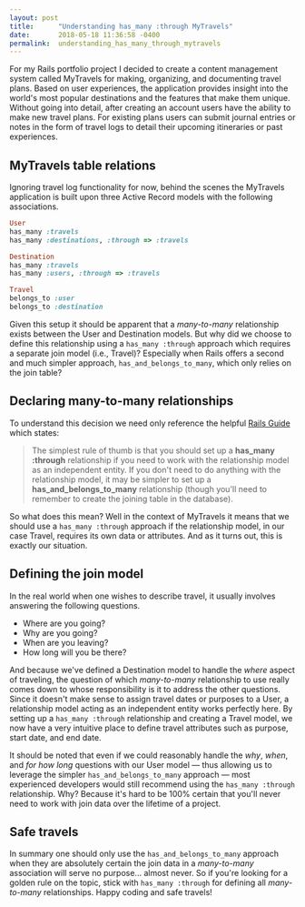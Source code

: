 ```yaml
---
layout: post
title:      "Understanding has_many :through MyTravels"
date:       2018-05-18 11:36:58 -0400
permalink:  understanding_has_many_through_mytravels
---
```


For my Rails portfolio project I decided to create a content management system called MyTravels for making, organizing, and documenting travel plans.  Based on user experiences, the application provides insight into the world's most popular destinations and the features that make them unique.  Without going into detail, after creating an account users have the ability to make new travel plans.  For existing plans users can submit journal entries or notes in the form of travel logs to detail their upcoming itineraries or past experiences.

## MyTravels table relations
Ignoring travel log functionality for now, behind the scenes the MyTravels application is built upon three Active Record models with the following  associations.

```ruby
User
has_many :travels
has_many :destinations, :through => :travels
```

```ruby
Destination
has_many :travels
has_many :users, :through => :travels
```

```ruby
Travel
belongs_to :user
belongs_to :destination
```

Given this setup it should be apparent that a *many-to-many* relationship exists between the User and Destination models.  But why did we choose to define this relationship using a ```has_many :through``` approach which requires a separate join model (i.e., Travel)?  Especially when Rails offers a second and much simpler approach, ```has_and_belongs_to_many```, which only relies on the join table?

## Declaring many-to-many relationships
To understand this decision we need only reference the helpful [Rails Guide](http://guides.rubyonrails.org/association_basics.html#choosing-between-has-many-through-and-has-and-belongs-to-many) which states:

> The simplest rule of thumb is that you should set up a **has_many :through** relationship if you need to work with the relationship model as an independent entity.  If you don't need to do anything with the relationship model, it may be simpler to set up a **has_and_belongs_to_many** relationship (though you'll need to remember to create the joining table in the database).

So what does this mean?  Well in the context of MyTravels it means that we should use a ```has_many :through``` approach if the relationship model, in our case Travel, requires its own data or attributes.  And as it turns out, this is exactly our situation.

## Defining the join model
In the real world when one wishes to describe travel, it usually involves answering the following questions.

* Where are you going?
* Why are you going?
* When are you leaving?
* How long will you be there?

And because we've defined a Destination model to handle the *where* aspect of traveling, the question of which *many-to-many* relationship to use really comes down to whose responsibility is it to address the other questions.  Since it doesn't make sense to assign travel dates or purposes to a User, a relationship model acting as an independent entity works perfectly here.  By setting up a ```has_many :through``` relationship and creating a Travel model, we now have a very intuitive place to define travel attributes such as purpose, start date, and end date.

It should be noted that even if we could reasonably handle the *why*, *when*, and *for how long* questions with our User model — thus allowing us to leverage the simpler ```has_and_belongs_to_many``` approach — most experienced developers would still recommend using the ```has_many :through``` relationship.  Why?  Because it's hard to be 100% certain that you'll never need to work with join data over the lifetime of a project.

## Safe travels
In summary one should only use the ```has_and_belongs_to_many``` approach when they are absolutely certain the join data in a *many-to-many* association will serve no purpose...  almost never.  So if you're looking for a golden rule on the topic, stick with ```has_many :through``` for defining all *many-to-many* relationships.  Happy coding and safe travels!
